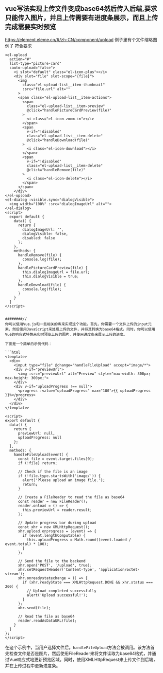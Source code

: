 ## vue写法实现上传文件变成base64然后传入后端,要求只能传入图片，并且上传需要有进度条展示，而且上传完成需要实时预览
https://element.eleme.cn/#/zh-CN/component/upload  例子里有个文件缩略图 例子 符合要求
```
<el-upload
  action="#"
  list-type="picture-card"
  :auto-upload="false">
    <i slot="default" class="el-icon-plus"></i>
    <div slot="file" slot-scope="{file}">
      <img
        class="el-upload-list__item-thumbnail"
        :src="file.url" alt=""
      >
      <span class="el-upload-list__item-actions">
        <span
          class="el-upload-list__item-preview"
          @click="handlePictureCardPreview(file)"
        >
          <i class="el-icon-zoom-in"></i>
        </span>
        <span
          v-if="!disabled"
          class="el-upload-list__item-delete"
          @click="handleDownload(file)"
        >
          <i class="el-icon-download"></i>
        </span>
        <span
          v-if="!disabled"
          class="el-upload-list__item-delete"
          @click="handleRemove(file)"
        >
          <i class="el-icon-delete"></i>
        </span>
      </span>
    </div>
</el-upload>
<el-dialog :visible.sync="dialogVisible">
  <img width="100%" :src="dialogImageUrl" alt="">
</el-dialog>
<script>
  export default {
    data() {
      return {
        dialogImageUrl: '',
        dialogVisible: false,
        disabled: false
      };
    },
    methods: {
      handleRemove(file) {
        console.log(file);
      },
      handlePictureCardPreview(file) {
        this.dialogImageUrl = file.url;
        this.dialogVisible = true;
      },
      handleDownload(file) {
        console.log(file);
      }
    }
  }
</script>


########//
你可以使用Vue.js和一些相关的库来实现这个功能。首先，你需要一个文件上传的input元素，然后使用JavaScript来处理上传的文件，并将其转换为base64格式。同时，你可以使用Vue的响应式特性来实时预览上传的图片，并使用进度条来展示上传的进度。

下面是一个简单的示例代码：

```html
<template>
  <div>
    <input type="file" @change="handleFileUpload" accept="image/*">
    <div v-if="previewUrl">
      <img :src="previewUrl" alt="Preview" style="max-width: 300px; max-height: 300px;">
    </div>
    <div v-if="uploadProgress !== null">
      <progress :value="uploadProgress" max="100">{{ uploadProgress }}%</progress>
    </div>
  </div>
</template>

<script>
export default {
  data() {
    return {
      previewUrl: null,
      uploadProgress: null
    };
  },
  methods: {
    handleFileUpload(event) {
      const file = event.target.files[0];
      if (!file) return;

      // Check if the file is an image
      if (!file.type.startsWith('image/')) {
        alert('Please upload an image file.');
        return;
      }

      // Create a FileReader to read the file as base64
      const reader = new FileReader();
      reader.onload = () => {
        this.previewUrl = reader.result;
      };

      // Update progress bar during upload
      const xhr = new XMLHttpRequest();
      xhr.upload.onprogress = (event) => {
        if (event.lengthComputable) {
          this.uploadProgress = Math.round((event.loaded / event.total) * 100);
        }
      };

      // Send the file to the backend
      xhr.open('POST', '/upload', true);
      xhr.setRequestHeader('Content-Type', 'application/octet-stream');
      xhr.onreadystatechange = () => {
        if (xhr.readyState === XMLHttpRequest.DONE && xhr.status === 200) {
          // Upload completed successfully
          alert('Upload successful!');
        }
      };
      xhr.send(file);

      // Read the file as base64
      reader.readAsDataURL(file);
    }
  }
};
</script>
```

在这个示例中，当用户选择文件后，`handleFileUpload`方法会被调用。该方法首先检查文件是否是图片，然后使用FileReader来将文件读取为base64格式，并通过Vue响应式地更新预览区域。同时，使用XMLHttpRequest来上传文件到后端，并在上传过程中更新进度条。
```
